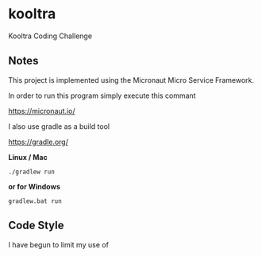 # kooltra
Kooltra Coding Challenge

## Notes

This project is implemented using the Micronaut Micro Service Framework. 

In order to run this program simply execute this commant

https://micronaut.io/

I also use gradle as a build tool

https://gradle.org/


**Linux / Mac**

    ./gradlew run
    
**or for Windows**

    gradlew.bat run
    
## Code Style

I have begun to limit my use of     
 